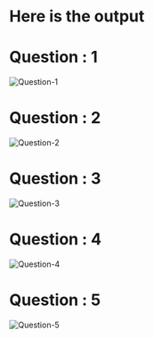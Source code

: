 <h1>Here is the output</h1>

<h1>Question : 1</h1>

![Question-1](https://github.com/souvik97381/iNEURON-Assignments-Java/blob/master/Assignment_1_Enterprise/q1.png)

<h1>Question : 2</h1>

![Question-2](https://github.com/souvik97381/iNEURON-Assignments-Java/blob/master/Assignment_1_Enterprise/q2.png)

<h1>Question : 3</h1>

![Question-3](https://github.com/souvik97381/iNEURON-Assignments-Java/blob/master/Assignment_1_Enterprise/q3.png)

<h1>Question : 4</h1>

![Question-4](https://github.com/souvik97381/iNEURON-Assignments-Java/blob/master/Assignment_1_Enterprise/q4.png)

<h1>Question : 5</h1>

![Question-5](https://github.com/souvik97381/iNEURON-Assignments-Java/blob/master/Assignment_1_Enterprise/q5.png)
